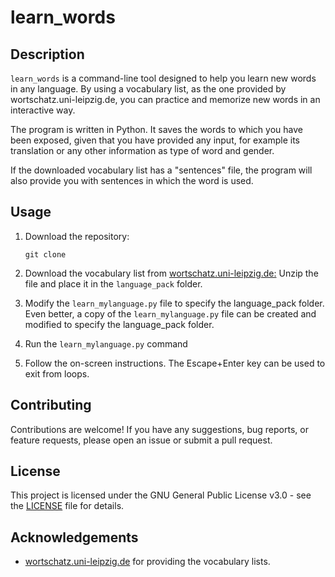 # learn_words

## Description
`learn_words` is a command-line tool designed to help you learn new words in any language. By using a vocabulary list, as the one provided by wortschatz.uni-leipzig.de, you can practice and memorize new words in an interactive way.

The program is written in Python. It saves the words to which you have been exposed, given that you have provided any input, for example its translation or any other information as type of word and gender.

If the downloaded vocabulary list has a "sentences" file, the program will also provide you with sentences in which the word is used.

## Usage
1. Download the repository:
    ```shell
    git clone
    ```

2. Download the vocabulary list from [ wortschatz.uni-leipzig.de:](https://wortschatz.uni-leipzig.de/en/download)
    Unzip the file and place it in the `language_pack` folder.

3. Modify the `learn_mylanguage.py` file to specify the language_pack folder. Even better, a copy of the `learn_mylanguage.py` file can be created and modified to specify the language_pack folder.

2. Run the `learn_mylanguage.py` command

3. Follow the on-screen instructions. The Escape+Enter key can be used to exit from loops.

## Contributing
Contributions are welcome! If you have any suggestions, bug reports, or feature requests, please open an issue or submit a pull request.

## License
This project is licensed under the GNU General Public License v3.0 - see the [LICENSE](LICENSE) file for details.

## Acknowledgements
- [wortschatz.uni-leipzig.de](https://wortschatz.uni-leipzig.de/en/download) for providing the vocabulary lists.


